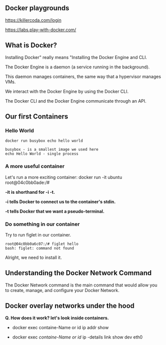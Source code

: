 ## Docker playgrounds
https://killercoda.com/login

https://labs.play-with-docker.com/


## What is Docker?
Installing Docker" really means "Installing the Docker Engine and CLI.

The Docker Engine is a daemon (a service running in the background).

This daemon manages containers, the same way that a hypervisor manages VMs.

We interact with the Docker Engine by using the Docker CLI.

The Docker CLI and the Docker Engine communicate through an API.


## Our first Containers
### Hello World
    docker run busybox echo hello world

    busybox - is a smallest image we used here
    echo Hello World - single process

### A more useful container

Let's run a more exciting container:
    docker run -it ubuntu
    root@04c0bb0ade:/#

**-it is shorthand for -i -t.**

**-i tells Docker to connect us to the container's stdin.**

**-t tells Docker that we want a pseudo-terminal.**

### Do something in our container
Try to run figlet in our container.

    root@04c0bb0a6c07:/# figlet hello
    bash: figlet: command not found
Alright, we need to install it.



## Understanding the Docker Network Command
The Docker Network command is the main command that would allow you to create, manage, and configure your Docker Network. 

## Docker overlay networks under the hood

**Q. How does it work? let's look inside containers.**
- docker exec containe-Name or id ip addr show

- docker exec *containe-Name or id* ip -details link show dev eth0






